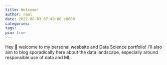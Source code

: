 ```yaml
---
title: Welcome!
author: raul
date: 2022-08-03 07:49:00 +0800
categories: 
tags: 
pin: true
---
```


Hey 👋 welcome to my personal wesbsite and Data Science portfolio! I'll also aim to blog sporadically here about the data landscape, especially around responsible use of data and ML.
